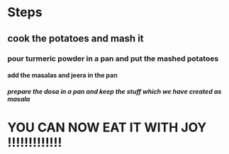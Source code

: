 # Steps

## cook the potatoes and mash it

### pour turmeric powder in a pan and put the mashed potatoes

#### add the masalas and jeera in the pan

##### prepare the dosa in a pan and keep the stuff which we have created as masala

# YOU CAN NOW EAT IT WITH JOY !!!!!!!!!!!!!



